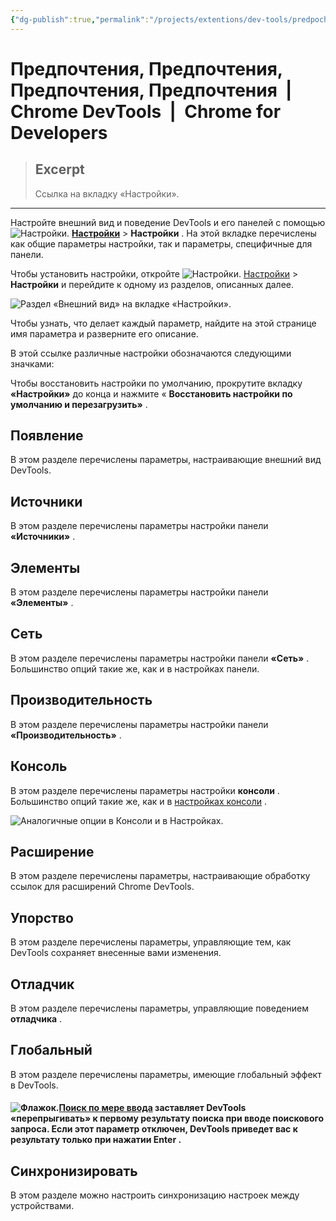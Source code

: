 ```yaml
---
{"dg-publish":true,"permalink":"/projects/extentions/dev-tools/predpochteniya-predpochteniya-predpochteniya-predpochteniya-chrome-dev-tools-chrome-for-developers/"}
---
```



# Предпочтения, Предпочтения, Предпочтения, Предпочтения  |  Chrome DevTools  |  Chrome for Developers

> ## Excerpt
> Ссылка на вкладку «Настройки».

---
Настройте внешний вид и поведение DevTools и его панелей с помощью ![Настройки.](https://developer.chrome.com/static/docs/devtools/settings/preferences/image/settings-410a4b92d5ada.svg?hl=ru) [**Настройки**](https://developer.chrome.com/docs/devtools/settings?hl=ru#open) > **Настройки** . На этой вкладке перечислены как общие параметры настройки, так и параметры, специфичные для панели.

Чтобы установить настройки, откройте ![Настройки.](https://developer.chrome.com/static/docs/devtools/settings/preferences/image/settings-e4c0c94aa10c2.svg?hl=ru) [Настройки](https://developer.chrome.com/docs/devtools/settings?hl=ru#open) > **Настройки** и перейдите к одному из разделов, описанных далее.

![Раздел «Внешний вид» на вкладке «Настройки».](https://developer.chrome.com/static/docs/devtools/settings/preferences/image/the-appearance-section-t-fc14a02a4793c.png?hl=ru)

Чтобы узнать, что делает каждый параметр, найдите на этой странице имя параметра и разверните его описание.

В этой ссылке различные настройки обозначаются следующими значками:

Чтобы восстановить настройки по умолчанию, прокрутите вкладку **«Настройки»** до конца и нажмите « **Восстановить настройки по умолчанию и перезагрузить»** .

## Появление

В этом разделе перечислены параметры, настраивающие внешний вид DevTools.

## Источники

В этом разделе перечислены параметры настройки панели **«Источники»** .

## Элементы

В этом разделе перечислены параметры настройки панели **«Элементы»** .

## Сеть

В этом разделе перечислены параметры настройки панели **«Сеть»** . Большинство опций такие же, как и в настройках панели.

## Производительность

В этом разделе перечислены параметры настройки панели **«Производительность»** .

## Консоль

В этом разделе перечислены параметры настройки **консоли** . Большинство опций такие же, как и в [настройках консоли](https://developer.chrome.com/docs/devtools/console/reference?hl=ru#settings) .

![Аналогичные опции в Консоли и в Настройках.](https://developer.chrome.com/static/docs/devtools/settings/preferences/image/similar-options-console-8bfd47da7d55d.png?hl=ru)

## Расширение

В этом разделе перечислены параметры, настраивающие обработку ссылок для расширений Chrome DevTools.

## Упорство

В этом разделе перечислены параметры, управляющие тем, как DevTools сохраняет внесенные вами изменения.

## Отладчик

В этом разделе перечислены параметры, управляющие поведением **отладчика** .

## Глобальный

В этом разделе перечислены параметры, имеющие глобальный эффект в DevTools.

 ####  ![Флажок.](https://developer.chrome.com/static/docs/devtools/settings/preferences/image/checkbox-9d60be63c0c92.svg?hl=ru)[**Поиск по мере ввода**](https://developer.chrome.com/docs/devtools/dom?hl=ru#search) заставляет DevTools «перепрыгивать» к первому результату поиска при вводе поискового запроса. Если этот параметр отключен, DevTools приведет вас к результату только при нажатии Enter .

## Синхронизировать

В этом разделе можно настроить синхронизацию настроек между устройствами.
